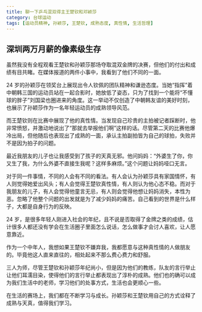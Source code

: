 ```yaml
---
title: 聊一下乒乓混双得主王楚钦和邓颖莎
category: 台球运动
tags: [运动员精神, 孙颖莎, 王楚钦, 成熟态度, 真性情, 生活哲理]
---
```

## 深圳两万月薪的像素级生存
虽然我没有全程观看王楚钦和孙颖莎那场夺取混双金牌的决赛，但他们的付出和成绩有目共睹。在媒体报道的两件小事中，我看到了他们不同的一面。

24 岁的孙颖莎在领奖台上展现出令人钦佩的团队精神和谦逊态度。当她“指挥”着中朝韩三国的运动员站在一起合影时，她放低了姿态，只为了找到一个能将“不懂球的胖子”刘国梁也圈进来的角度。这一举动不仅创造了中朝韩友谊的美好时刻，也展示了孙颖莎作为一名年轻运动员的成熟领导风范。

而王楚钦则在比赛中展现了他的真性情。当发现自己珍贵的主拍被记者踩断时，他非常愤怒，并激动地说出了“那就去举报他们啊”这样的话。尽管第二天的比赛他爆冷出局，但他随后也表现出了成熟的一面，承认主拍副拍皆为自己的球拍，失败并不是因为拍子的问题。

最近我朋友的儿子也让我感受到了孩子的天真无邪。他问妈妈：“外婆生了你，你又生了我，为什么外婆不直接生我呢？这样多麻烦。”这个问题让妈妈哑口无言。

对于同一件事情，不同的人会有不同的看法。有人会认为孙颖莎具有家国情怀，有人则觉得她爱出风头；有人会觉得王楚钦真性情，有人则认为他心态不稳。而对于我朋友的儿子，有人会觉得他童言无忌，有人则会觉得他想让妈妈消失，本性为恶。忽略了他整个问题的出发就是为了减少妈妈的痛苦。自己看到的世界是什么样子，大都是自身行为的反映。

24 岁，是很多年轻人刚进入社会的年纪，且不说是否取得了金牌之类的成绩，估计很多人都还没有学会在生活圈子里面怎么说话，怎么做事才会讨人喜欢，让人愿意靠近。

作为一个中年人，我想如果王楚钦不嫌弃我，我都愿意与这种真性情的人做朋友的。毕竟他这人直来直往的，相处起来不那么费心费力和舒服。

三人为师，尽管王楚钦和孙颖莎年纪尚小，但是因为他们的教练，队友的言行举止让他们耳濡目染，使得他们的言行举止都表现出了淳朴的成熟。他们也的确可以成为我们生活中的老师，学习他们的处事方式，生活也会更顺心一些。

在生活的赛场上，我们都在不断学习与成长。孙颖莎和王楚钦用自己的方式诠释了成熟与天真，值得我们学习。
